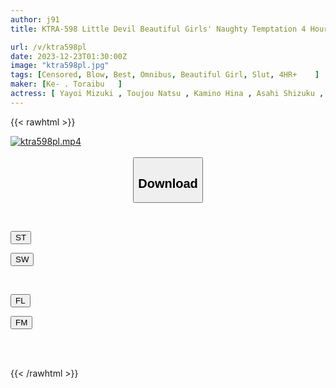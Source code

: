 ```yaml
---
author: j91
title: KTRA-598 Little Devil Beautiful Girls' Naughty Temptation 4 Hours

url: /v/ktra598pl
date: 2023-12-23T01:30:00Z
image: "ktra598pl.jpg"
tags: [Censored, Blow, Best, Omnibus, Beautiful Girl, Slut, 4HR+	]
maker: [Ke- . Toraibu   ]
actress: [ Yayoi Mizuki , Toujou Natsu , Kamino Hina , Asahi Shizuku , Minami Iroha ]
---
```



{{< rawhtml >}}

<div class="video" data-videoid="oeVBxdvlaQHJQLr">
    <a href="javascript:;">
        <img src="/v/ktra598pl/ktra598pl.jpg" width="WIDTH" height="HEIGHT" alt="ktra598pl.mp4" loading="lazy">
    </a>
</div>

<script type="text/javascript" src="https://j91.asia/asset/on-demand-st.js"></script>

<br>
  <link rel="stylesheet" href="https://j91.asia/asset/bs5.css">
  
  <center>
  <button class="btn btn-primary" type="button" data-bs-toggle="collapse" data-bs-target=".multi-collapse" aria-expanded="false" aria-controls="multiCollapseExample1 multiCollapseExample2"><h2>Download</h2></button></center>
</p>
<div class="row">
  <div class="col">
    <div class="collapse multi-collapse" id="multiCollapseExample1">
      <div class="card card-body">
	      	      <br>
<div class="buttons">  
<p><a href="https://streamtape.to/v/oeVBxdvlaQHJQLr" target="_blank"><button class="btn-hover color-3"><i class="fa fa-download"></i> ST</button></a></p>
<p><a href="https://flaswish.com/a3gp70zllkmq" target="_blank"><button class="btn-hover color-2"><i class="fa fa-download"></i> SW</button></a></p></div>
    </div>
  </div>
</div>
  <div class="col">
    <div class="collapse multi-collapse" id="multiCollapseExample2">
      <div class="card card-body">
	      <br>
<div class="buttons">
<p><a href="javascript:;" target="_blank"><button class="btn-hover color-9"><i class="fa fa-download"></i> FL</button></a></p>
<p><a href="javascript:;" target="_blank"><button class="btn-hover color-8"><i class="fa fa-download"></i> FM</button></a></p></div>
<br><br>
      </div>
    </div>
  </div>
</div>

{{< /rawhtml >}}
